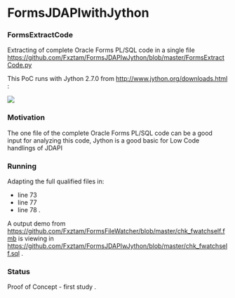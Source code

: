 # FormsJDAPIwithJython

### FormsExtractCode
Extracting of complete Oracle Forms PL/SQL code in a single file https://github.com/Fxztam/FormsJDAPIwJython/blob/master/FormsExtractCode.py 

This PoC runs with Jython 2.7.0 from http://www.jython.org/downloads.html : 

<img src="http://www.fmatz.com/Jython-install.png">

### Motivation
The one file of the complete Oracle Forms PL/SQL code can be a good input for analyzing this code,
Jython is a good basic for Low Code handlings of JDAPI 

### Running
Adapting the full qualified files in:
- line 73
- line 77
- line 78 .

A output demo from https://github.com/Fxztam/FormsFileWatcher/blob/master/chk_fwatchself.fmb is viewing in https://github.com/Fxztam/FormsJDAPIwJython/blob/master/chk_fwatchself.sql .

### Status
Proof of Concept - first study .
